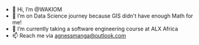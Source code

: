 - 👋 Hi, I’m @WAKIOM
- 👀 I’m on Data Science journey because GIS didn't have enough Math for me!
- 🌱 I’m currently taking a software engineering course at ALX Africa
- 📫 Reach me via agnessmanga@outlook.com

<!---
WAKIOM/WAKIOM is a ✨ special ✨ repository because its `README.md` (this file) appears on your GitHub profile.
You can click the Preview link to take a look at your changes.
--->
